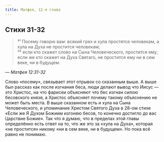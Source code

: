 ```yaml
---
title: Матфея, 12-я глава
---
```


## Стихи 31-32

> ³¹ Посему говорю вам: всякий грех и хула простятся человекам, а хула на Духа не простится человекам;  
> ³² если кто скажет слово на Сына Человеческого, простится ему; если же кто скажет на Духа Святаго,
> не простится ему ни в сем веке, ни в будущем.

— <cite>Матфея&nbsp;12:31-32</cite>

Слово «посему», связывает этот отрывок со сказанным выше. А выше был рассказ как после изгнания беса,
люди делают вывод что Иисус — это Христос, на что фарисеи объясняют что бес изгнан силою
бесовского князя, а Христос объясняет почему такому объяснению не может быть места. В выше сказанном
есть и хула на Сына Человеческого, и упоминание Христом Святого Духа в 28-ом стихе «Если же Я Духом
Божиим изгоняю бесов, то конечно достигло до вас Царствие Божие». Так что я думаю, что в пределах этой главы
определённо есть ответ на то, что же это за «хула на Духа», которая «не простится» никому «ни в сем веке,
ни в будущем». Но пока всё равно не понимаю.
